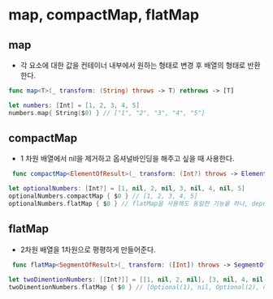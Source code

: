 # map, compactMap, flatMap

## map
- 각 요소에 대한 값을 컨테이너 내부에서 원하는 형태로 변경 후 배열의 형태로 반환한다.

```swift
func map<T>(_ transform: (String) throws -> T) rethrows -> [T]
```

```swift
let numbers: [Int] = [1, 2, 3, 4, 5]
numbers.map{ String($0) } // ["1", "2", "3", "4", "5"]
```

## compactMap
- 1 차원 배열에서 nil을 제거하고 옵셔널바인딩을 해주고 싶을 때 사용한다.
```swift
 func compactMap<ElementOfResult>(_ transform: (Int?) throws -> ElementOfResult?) rethrows -> [ElementOfResult]
```
  
```swift
let optionalNumbers: [Int?] = [1, nil, 2, nil, 3, nil, 4, nil, 5]
optionalNumbers.compactMap { $0 } // [1, 2, 3, 4, 5]
optionalNumbers.flatMap { $0 } // flatMap을 사용해도 동일한 기능을 하나, deprecated 되고 대신 compactMap이 생겼다.
```
  
## flatMap
- 2차원 배열을 1차원으로 평평하게 만들어준다.
```swift
 func flatMap<SegmentOfResult>(_ transform: ([Int]) throws -> SegmentOfResult) rethrows -> [SegmentOfResult.Element] where SegmentOfResult : Sequence
```
  
```swift
let twoDimentionNumbers: [[Int?]] = [[1, nil, 2, nil], [3, nil, 4, nil, 5]]
twoDimentionNumbers.flatMap { $0 } // [Optional(1), nil, Optional(2), nil, Optional(3), nil, Optional(4), nil, Optional(5)]
```
